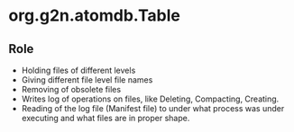 # org.g2n.atomdb.Table

## Role
* Holding files of different levels
* Giving different file level file names
* Removing of obsolete files
* Writes log of operations on files, like Deleting, Compacting, Creating.
* Reading of the log file (Manifest file) to under what process was under executing and what files are in proper shape.
